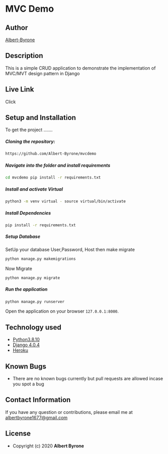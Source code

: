 # MVC Demo
## Author  
  
[Albert-Byrone](https://github.com/Albert-Byrone)  
  
## Description  

This is a simple CRUD application to demonstrate the implementation of MVC/MVT design pattern in Django
  
##  Live Link  
Click 
  
## Setup and Installation  
To get the project .......  
  
##### Cloning the repository:  
 ```bash 
https://github.com/Albert-Byrone/mvcdemo
```
##### Navigate into the folder and install requirements  
 ```bash 
cd mvcdemo pip install -r requirements.txt 
```
##### Install and activate Virtual  
 ```bash 
python3 -m venv virtual - source virtual/bin/activate  
```  
##### Install Dependencies  
 ```bash 
 pip install -r requirements.txt 
```  
 ##### Setup Database  
  SetUp your database User,Password, Host then make migrate  
 ```bash 
python manage.py makemigrations 
 ``` 
 Now Migrate  
 ```bash 
 python manage.py migrate 
```
##### Run the application  
 ```bash 
 python manage.py runserver 
``` 
Open the application on your browser `127.0.0.1:8000`.  
  
  
## Technology used  
  
* [Python3.8.10](https://www.python.org/)  
* [Django 4.0.4](https://docs.djangoproject.com/en/4.0/)  
* [Heroku](https://heroku.com)  
  
  
## Known Bugs  
* There are no known bugs currently but pull requests are allowed incase you spot a bug  
  
## Contact Information   
If you have any question or contributions, please email me at albertbyrone1677@gmail.com
## License 

* Copyright (c) 2020 **Albert Byrone**
